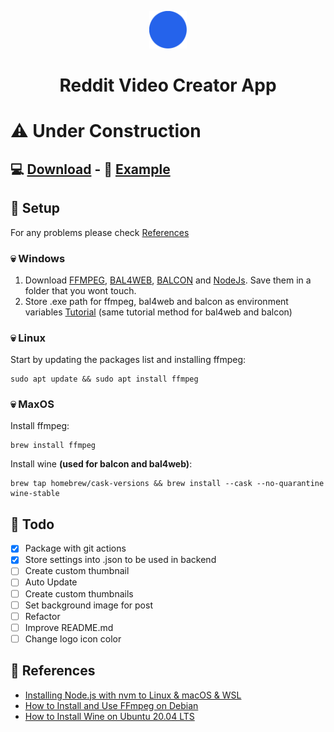 <p align="center">
    <img alt="Reddit Video Creator Logo" src="./src-tauri/icons/icon.png" width="60" />
</p>

<h1 align="center">
Reddit Video Creator App
</h1>

# ⚠️ Under Construction

## 💻 [Download](https://github.com/ValentinHLica/reddit-video-creator-app/releases) - 🍿 [Example](https://youtu.be/xTjnCoePU18)

## 🚀 Setup

For any problems please check [References](#references)

### 💀 Windows

1. Download [FFMPEG](https://ffmpeg.org/), [BAL4WEB](http://www.cross-plus-a.com/bweb.htm), [BALCON](http://www.cross-plus-a.com/bconsole.htm) and [NodeJs](https://nodejs.org/). Save them in a folder that you wont touch.
2. Store .exe path for ffmpeg, bal4web and balcon as environment variables [Tutorial](https://www.youtube.com/watch?v=hD9bQE4R6eA) (same tutorial method for bal4web and balcon)

### 💀 Linux

Start by updating the packages list and installing ffmpeg:

```
sudo apt update && sudo apt install ffmpeg
```

### 💀 MaxOS

Install ffmpeg:

```
brew install ffmpeg
```

Install wine **(used for balcon and bal4web)**:

```
brew tap homebrew/cask-versions && brew install --cask --no-quarantine wine-stable
```

## 🧰 Todo

- [x] Package with git actions
- [x] Store settings into .json to be used in backend
- [ ] Create custom thumbnail
- [ ] Auto Update
- [ ] Create custom thumbnails
- [ ] Set background image for post
- [ ] Refactor
- [ ] Improve README.md
- [ ] Change logo icon color

<span id="references"></span>

## 📑 References

- [Installing Node.js with nvm to Linux & macOS & WSL](https://gist.github.com/d2s/372b5943bce17b964a79)
- [How to Install and Use FFmpeg on Debian](https://linuxize.com/post/how-to-install-ffmpeg-on-debian-9/)
- [How to Install Wine on Ubuntu 20.04 LTS](https://vitux.com/how-to-install-wine-on-ubuntu/)
